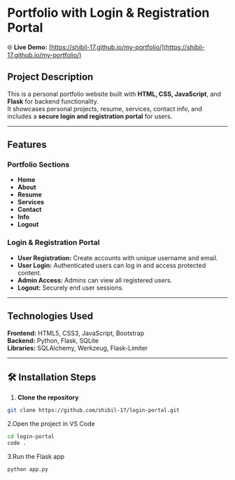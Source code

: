 #  Portfolio with Login & Registration Portal

🌐 **Live Demo:** [https://shibil-17.github.io/my-portfolio/](https://shibil-17.github.io/my-portfolio/)

## Project Description
This is a personal portfolio website built with **HTML, CSS, JavaScript**, and **Flask** for backend functionality.  
It showcases personal projects, resume, services, contact info, and includes a **secure login and registration portal** for users.

---

## Features

### Portfolio Sections
- **Home**
- **About**
- **Resume**
- **Services**
- **Contact**
- **Info**
- **Logout**

### Login & Registration Portal
- **User Registration:** Create accounts with unique username and email.
- **User Login:** Authenticated users can log in and access protected content.
- **Admin Access:** Admins can view all registered users.
- **Logout:** Securely end user sessions.

---

## Technologies Used

**Frontend:** HTML5, CSS3, JavaScript, Bootstrap  
**Backend:** Python, Flask, SQLite  
**Libraries:** SQLAlchemy, Werkzeug, Flask-Limiter  

---

## 🛠️ Installation Steps

1. **Clone the repository**
```bash
git clone https://github.com/shibil-17/login-portal.git
```
2.Open the project in VS Code
```bash
cd login-portal
code .
```
3.Run the Flask app
```bash
python app.py
```
